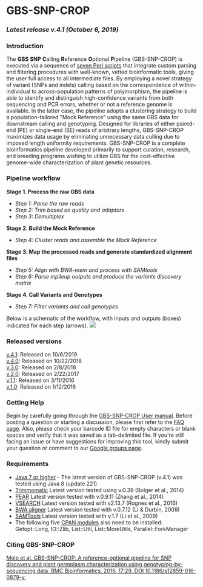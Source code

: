 # GBS-SNP-CROP

### *Latest release v.4.1 (October 6, 2019)*

### Introduction
The **GBS** **SNP** **C**alling **R**eference **O**ptional **P**ipeline (GBS-SNP-CROP) is executed via a sequence of [seven Perl scripts][4] that integrate custom parsing and filtering procedures with well-known, vetted bioinformatic tools, giving the user full access to all intermediate files. By employing a novel strategy of variant (SNPs and indels) calling based on the correspondence of within-individual to across-population patterns of polymorphism, the pipeline is able to identify and distinguish high-confidence variants from both sequencing and PCR errors, whether or not a reference genome is available. In the latter case, the pipeline adopts a clustering strategy to build a population-tailored "Mock Reference" using the same GBS data for downstream calling and genotyping. Designed for libraries of either paired-end (PE) or single-end (SE) reads of arbitrary lengths, GBS-SNP-CROP maximizes data usage by eliminating unnecessary data culling due to imposed length uniformity requirements. GBS-SNP-CROP is a complete bioinformatics pipeline developed primarily to support curation, research, and breeding programs wishing to utilize GBS for the cost-effective genome-wide characterization of plant genetic resources.

### Pipeline workflow
**Stage 1. Process the raw GBS data**  
- *Step 1: Parse the raw reads*  
- *Step 2: Trim based on quality and adaptors*  
- *Step 3: Demultiplex*

**Stage 2. Build the Mock Reference**   
- *Step 4: Cluster reads and assemble the Mock Reference*

**Stage 3. Map the processed reads and generate standardized alignment files**  
- *Step 5: Align with BWA-mem and process with SAMtools*  
- *Step 6: Parse mpileup outputs and produce the variants discovery matrix*

**Stage 4. Call Variants and Genotypes**  
- *Step 7: Filter variants and call genotypes*

Below is a schematic of the workflow, with inputs and outputs (boxes) indicated for each step (arrows). 
![](https://github.com/halelab/GBS-SNP-CROP/blob/master/images/workflow.jpg)

### Released versions
[v.4.1][19]: Released on 10/6/2019  
[v.4.0][18]: Released on 10/22/2018  
[v.3.0][16]: Released on 2/8/2018  
[v.2.0][14]: Released on 2/22/2017  
[v.1.1][13]: Released on 3/11/2016  
[v.1.0][12]: Released on 1/12/2016

### Getting Help
Begin by carefully going through the [GBS-SNP-CROP User manual][2]. Before posting a question or starting a discussion, please first refer to the [FAQ page][17]. Also, please check your barcode ID file for empty characters or blank spaces and verify that it was saved as a tab-delimited file. If you're still facing an issue or have suggestions for improving this tool, kindly submit your question or comment to our [Google groups page][5].

### Requirements
* [Java 7 or higher][6] - The latest version of GBS-SNP-CROP (v.4.1) was tested using Java 8 (update 221)
* [Trimmomatic][7] Latest version tested using v.0.39 (Bolger et al., 2014)
* [PEAR][8] Latest version tested with v.0.9.11 (Zhang et al., 2014)
* [VSEARCH][9] Latest version tested with v2.13.7 (Rognes et al., 2016)
* [BWA aligner][10] Latest version tested with v.0.7.12 (Li & Durbin, 2009)
* [SAMTools][11] Latest version tested with v.1.7 (Li et al., 2009)
* The following five [CPAN modules][20] also need to be installed: Getopt::Long, IO::Zlib, List::Util, List::MoreUtils, Parallel::ForkManager

### Citing GBS-SNP-CROP
[Melo et al. GBS-SNP-CROP: A reference-optional pipeline for SNP discovery and plant germplasm characterization using genotyping-by-sequencing data. BMC Bioinformatics. 2016. 17:29. DOI 10.1186/s12859-016-0879-y.][1]

[1]:https://bmcbioinformatics.biomedcentral.com/articles/10.1186/s12859-016-0879-y
[2]:https://github.com/halelab/GBS-SNP-CROP/wiki/GBS-SNP-CROP-User-Manual-(v.4.1)
[3]:http://www.halelab.org
[4]:https://github.com/halelab/GBS-SNP-CROP/tree/master/GBS-SNP-CROP-scripts
[5]:https://groups.google.com/forum/#!forum/gbs-snp-crop
[6]:https://www.java.com/en/
[7]:http://www.usadellab.org/cms/?page=trimmomatic
[8]:https://www.h-its.org/en/research/sco/software/#NextGenerationSequencingSequenceAnalysis
[9]: https://github.com/torognes/vsearch
[10]:http://bio-bwa.sourceforge.net
[11]:http://samtools.sourceforge.net
[12]:https://github.com/halelab/GBS-SNP-CROP/releases/tag/v.1.0
[13]:https://github.com/halelab/GBS-SNP-CROP/releases/tag/v.1.1
[14]:https://github.com/halelab/GBS-SNP-CROP/releases/tag/v.2.0
[15]:http://www.usadellab.org/cms/uploads/supplementary/Trimmomatic/TrimmomaticManual_V0.32.pdf
[16]:https://github.com/halelab/GBS-SNP-CROP/releases/tag/v.3.0
[17]:https://github.com/halelab/GBS-SNP-CROP/wiki/Frequently-Asked-Questions-(FAQs)
[18]:https://github.com/halelab/GBS-SNP-CROP/releases/tag/v.4.0
[19]:https://github.com/halelab/GBS-SNP-CROP/releases/tag/v.4.1
[20]:http://www.cpan.org/modules/index.html
